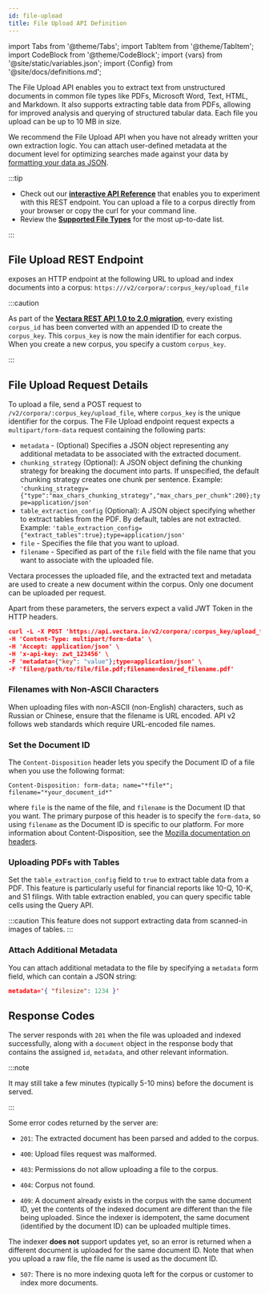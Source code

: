 ```yaml
---
id: file-upload
title: File Upload API Definition
---
```


import Tabs from '@theme/Tabs';
import TabItem from '@theme/TabItem';
import CodeBlock from '@theme/CodeBlock';
import {vars} from '@site/static/variables.json';
import {Config} from '@site/docs/definitions.md';

The File Upload API enables you to extract text from unstructured documents in 
common file types like PDFs, Microsoft Word, Text, HTML, and Markdown. It also 
supports extracting table data from PDFs, allowing for improved analysis and 
querying of structured tabular data. Each file you upload can be up to 10 MB 
in size.

We recommend the File Upload API when you have not already written your own
extraction logic. You can attach user-defined metadata at the document level
for optimizing searches made against your data by
[formatting your data as JSON](/docs/api-reference/indexing-apis/file-upload/format-for-upload).

:::tip

- Check out our [**interactive API Reference**](/docs/rest-api/upload-file) that enables you
  to experiment with this REST endpoint. You can upload a file to a corpus
  directly from your browser or copy the curl for your command line.
- Review the [**Supported File Types**](/docs/api-reference/indexing-apis/file-upload/file-upload-filetypes)
  for the most up-to-date list.

:::

## File Upload REST Endpoint

<Config v="names.product"/> exposes an HTTP endpoint at the following URL
to upload and index documents into a corpus:
<code>https://<Config v="domains.rest.indexing"/>/v2/corpora/:corpus_key/upload_file</code>


:::caution

As part of the [**Vectara REST API 1.0 to 2.0 migration**](/docs/migration-guide-api-v2), every existing `corpus_id` 
has been converted with an appended ID to create the `corpus_key`. This 
`corpus_key` is now the main identifier for each corpus. When you create a new 
corpus, you specify a custom `corpus_key`.

:::

## File Upload Request Details

To upload a file, send a POST request to `/v2/corpora/:corpus_key/upload_file`, 
where `corpus_key` is the unique identifier for the corpus. The File Upload
endpoint request expects a `multipart/form-data` request containing the
following parts:

- `metadata` - (Optional) Specifies a JSON object representing any additional
  metadata to be associated with the extracted document.
- `chunking_strategy` (Optional): A JSON object defining the chunking strategy 
  for breaking the document into parts. If unspecified, the default chunking 
  strategy creates one chunk per sentence.
  Example: `'chunking_strategy={"type":"max_chars_chunking_strategy","max_chars_per_chunk":200};type=application/json'`
- `table_extraction_config` (Optional): A JSON object specifying whether to extract 
  tables from the PDF. By default, tables are not extracted.
  Example: `'table_extraction_config={"extract_tables":true};type=application/json'`
- `file` - Specifies the file that you want to upload.
- `filename` - Specified as part of the `file` field with the file name that you 
  want to associate with the uploaded file.

Vectara processes the uploaded file, and the extracted text and metadata are
used to create a new document within the corpus. Only one document can be
uploaded per request.

Apart from these parameters, the servers expect a valid JWT Token in the HTTP
headers.

```json
curl -L -X POST 'https://api.vectara.io/v2/corpora/:corpus_key/upload_file' \
-H 'Content-Type: multipart/form-data' \
-H 'Accept: application/json' \
-H 'x-api-key: zwt_123456' \
-F 'metadata={"key": "value"};type=application/json' \
-F 'file=@/path/to/file/file.pdf;filename=desired_filename.pdf'
```

### Filenames with Non-ASCII Characters

When uploading files with non-ASCII (non-English) characters, such as Russian 
or Chinese, ensure that the filename is URL encoded. API v2 follows web 
standards which require URL-encoded file names.

### Set the Document ID

The `Content-Disposition` header lets you specify the Document ID of a file
when you use the following format:

`Content-Disposition: form-data; name="*file*"; filename="*your_document_id*"`

where `file` is the name of the file, and `filename` is the Document ID that  
you want. The primary purpose of this header is to specify the
`form-data`, so using `filename` as the Document ID is specific to our
platform. For more information about Content-Disposition, see
the [Mozilla documentation on headers](https://developer.mozilla.org/en-US/docs/Web/HTTP/Headers/Content-Disposition).

### Uploading PDFs with Tables

Set the `table_extraction_config` field to `true` to extract table data from a 
PDF. This feature is particularly useful for financial reports like 10-Q, 
10-K, and S1 filings. With table extraction enabled, you can query specific 
table cells using the Query API.

:::caution
This feature does not support extracting data from scanned-in images of tables.
:::


### Attach Additional Metadata

You can attach additional metadata to the file by specifying a `metadata`
form field, which can contain a JSON string:

```json
metadata='{ "filesize": 1234 }'
```

## Response Codes

The server responds with `201` when the file was uploaded and indexed
successfully, along with a `document` object in the response body that
contains the assigned `id`, `metadata`, and other relevant information.

:::note

It may still take a few minutes (typically 5-10 mins)
before the document is served.

:::

Some error codes returned by the server are:

- `201`: The extracted document has been parsed and added to the corpus.
- `400`: Upload files request was malformed.

- `403`: Permissions do not allow uploading a file to the corpus.
- `404`: Corpus not found.

- `409`: A document already exists in the corpus with the same document ID,
  yet the contents of the indexed document are different than the file being
  uploaded. Since the indexer is idempotent, the same document (identified by
  the document ID) can be uploaded multiple times.

The indexer **does not** support updates yet, so an error is returned when a
different document is uploaded for the same document ID. Note that when you
upload a raw file, the file name is used as the document ID.

- `507`: There is no more indexing quota left for the corpus or customer to
  index more documents.
